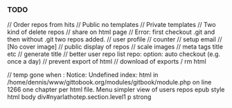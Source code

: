 ### TODO

// Order repos from hits
// Public no templates
// Private templates
// Two kind of delete repos
// share on html page
// Error: first checkout .git and then without .git two repos added.
// user profile
// counter 
// setup email
// [No cover image]
// public display of repos
// scale images
// meta tags title etc
// generate title
// better user repo list
repo: option: auto checkout (e.g. once a day) 
// prevent export of html
// download of exports / rm html

// temp gone when :
Notice: Undefined index: html in /home/dennis/www/gittobook.org/modules/gitbook/module.php on line 1266
one chapter per html file. Menu
simpler view of users repos
epub style
html body div#nyarlathotep.section.level1 p strong


